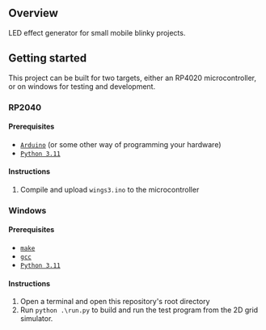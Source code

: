 ## Overview

LED effect generator for small mobile blinky projects.

## Getting started

This project can be built for two targets, either an RP4020 microcontroller, or on windows for testing and development.

### RP2040

#### Prerequisites

- [`Arduino`](https://www.arduino.cc/en/software) (or some other way of programming your hardware)
- [`Python 3.11`](https://www.python.org/downloads/release/python-3110/)

#### Instructions

1. Compile and upload `wings3.ino` to the microcontroller

### Windows

#### Prerequisites

- [`make`](https://gnuwin32.sourceforge.net/packages/make.htm)
- [`gcc`](https://community.chocolatey.org/packages/mingw)
- [`Python 3.11`](https://www.python.org/downloads/release/python-3110/)

#### Instructions

1. Open a terminal and open this repository's root directory
1. Run `python .\run.py` to build and run the test program from the 2D grid simulator.
